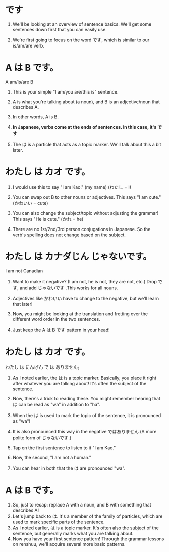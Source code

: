 # です

1. We'll be looking at an overview of sentence basics. We'll get some sentences down first that you can easily use.

2. We're first going to focus on the word です, which is similar to our is/am/are verb.

# A は B です。

A am/is/are B

1. This is your simple "I am/you are/this is" sentence.

2. A is what you're talking about (a noun), and B is an adjective/noun that describes A.

3. In other words, A is B.

4. **In Japanese, verbs come at the ends of sentences. In this case, it's です**

5. The は is a particle that acts as a topic marker. We'll talk about this a bit later.

# わたし は カオ です。

1. I would use this to say "I am Kao." (my name) (わたし = I)

2. You can swap out B to other nouns or adjectives. This says "I am cute." (かわいい = cute)

3. You can also change the subject/topic without adjusting the grammar! This says "He is cute." (かれ = he)

4. There are no 1st/2nd/3rd person conjugations in Japanese. So the verb's spelling does not change based on the subject.

# わたし は カナダじん じゃないです。

I am not Canadian

1. Want to make it negative? (I am not, he is not, they are not, etc.) Drop です, and add じゃないです .This works for all nouns.

2. Adjectives like かわいい have to change to the negative, but we'll learn that later!

3. Now, you might be looking at the translation and fretting over the different word order in the two sentences.

4. Just keep the A は B です pattern in your head!

# わたし は カオ です。

わたし は にんげん で は ありません。

1. As I noted earlier, the は is a topic marker. Basically, you place it right after whatever you are talking about! It's often the subject of the sentence.

2. Now, there's a trick to reading these. You might remember hearing that は can be read as "wa" in addition to "ha".

3. When the は is used to mark the topic of the sentence, it is pronounced as "wa"!

4. It is also pronounced this way in the negative ではありません (A more polite form of じゃないです.)

5. Tap on the first sentence to listen to it "I am Kao."

6. Now, the second, "I am not a human."

7. You can hear in both that the は are pronounced "wa".

# A は B です。

1. So, just to recap: replace A with a noun, and B with something that describes A!
2. Let's jump back to は. It's a member of the family of particles, which are used to mark specific parts of the sentence.
3. As I noted earlier, は is a topic marker. It's often also the subject of the sentence, but generally marks what you are talking about.
4. Now you have your first sentence pattern! Through the grammar lessons on renshuu, we'll acquire several more basic patterns.
